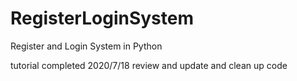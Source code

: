 # RegisterLoginSystem
Register and Login System in Python

tutorial completed 2020/7/18
review and update and clean up code
